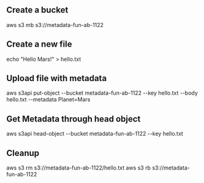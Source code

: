 ## Create a bucket

aws s3 mb s3://metadata-fun-ab-1122


## Create a new file

echo "Hello Mars!" > hello.txt


## Upload file with metadata

aws s3api put-object --bucket metadata-fun-ab-1122 --key hello.txt --body hello.txt --metadata Planet=Mars


## Get Metadata through head object

aws s3api head-object --bucket metadata-fun-ab-1122 --key hello.txt

## Cleanup

aws s3 rm s3://metadata-fun-ab-1122/hello.txt
aws s3 rb s3://metadata-fun-ab-1122